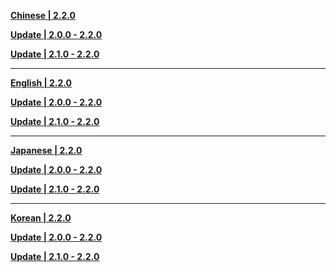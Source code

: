 **[Chinese | 2.2.0](https://autopatchcn.yuanshen.com/client_app/pc_mihoyo/20211013_a336065295309dbe/Audio_Chinese_2.2.0.zip)**

**[Update | 2.0.0 - 2.2.0](https://autopatchcn.yuanshen.com/client_app/update/hk4e_cn/18/zh-cn_2.0.0_2.2.0_diff_T3YBPKfdh2i1qmxn.zip)**

**[Update | 2.1.0 - 2.2.0](https://autopatchcn.yuanshen.com/client_app/update/hk4e_cn/18/zh-cn_2.1.0_2.2.0_diff_Puh1miF0jOLkweHD.zip)**

---

**[English | 2.2.0](https://autopatchcn.yuanshen.com/client_app/pc_mihoyo/20211013_a336065295309dbe/Audio_English(US)_2.2.0.zip)**

**[Update | 2.0.0 - 2.2.0](https://autopatchcn.yuanshen.com/client_app/update/hk4e_cn/18/en-us_2.0.0_2.2.0_diff_0diwUhN3HLB9A2ju.zip)**

**[Update | 2.1.0 - 2.2.0](https://autopatchcn.yuanshen.com/client_app/update/hk4e_cn/18/en-us_2.1.0_2.2.0_diff_o25QjGWDUJlgbrMc.zip)**

---

**[Japanese | 2.2.0](https://autopatchcn.yuanshen.com/client_app/pc_mihoyo/20211013_a336065295309dbe/Audio_Japanese_2.2.0.zip)**

**[Update | 2.0.0 - 2.2.0](https://autopatchcn.yuanshen.com/client_app/update/hk4e_cn/18/ja-jp_2.0.0_2.2.0_diff_25NZrflSVBeJuFOK.zip)**

**[Update | 2.1.0 - 2.2.0](https://autopatchcn.yuanshen.com/client_app/update/hk4e_cn/18/ja-jp_2.1.0_2.2.0_diff_LYt3QsNSB24o8uJR.zip)**

---

**[Korean | 2.2.0](https://autopatchcn.yuanshen.com/client_app/pc_mihoyo/20211013_a336065295309dbe/Audio_Korean_2.2.0.zip)**

**[Update | 2.0.0 - 2.2.0](https://autopatchcn.yuanshen.com/client_app/update/hk4e_cn/18/ko-kr_2.0.0_2.2.0_diff_IuZ1oLHpJv2B6aWf.zip)**

**[Update | 2.1.0 - 2.2.0](https://autopatchcn.yuanshen.com/client_app/update/hk4e_cn/18/ko-kr_2.1.0_2.2.0_diff_utK5Hb0cqh6o7eTJ.zip)**
